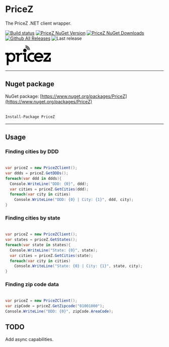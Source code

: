 # PriceZ

The PriceZ .NET client wrapper.

[![Build status](https://ci.appveyor.com/api/projects/status/qkewynp2qh7t8xf2?svg=true)](https://ci.appveyor.com/project/guibranco/pricez)
[![PriceZ NuGet Version](https://img.shields.io/nuget/v/PriceZ.svg?style=flat)](https://www.nuget.org/packages/PriceZ/)
[![PriceZ NuGet Downloads](https://img.shields.io/nuget/dt/PriceZ.svg?style=flat)](https://www.nuget.org/packages/PriceZ/)
[![Github All Releases](https://img.shields.io/github/downloads/guibranco/PriceZ/total.svg?style=flat)](https://github.com/guibranco/PriceZ)
![Last release](https://img.shields.io/github/release-date/guibranco/pricez.svg?style=flat)

[![PriceZ Logo](https://raw.githubusercontent.com/guibranco/PriceZ/master/logo.png)](https://ddd.pricez.com.br)

---

## Nuget package

NuGet package: [https://www.nuget.org/packages/PriceZ](https://www.nuget.org/packages/PriceZ)

```ps

Install-Package PriceZ

```

---

## Usage

### Finding cities by DDD

```cs

var priceZ = new PriceZClient();
var ddds = priceZ.GetDDDs();
foreach(var ddd in ddds){
  Console.WriteLine("DDD: {0}", ddd);
  var cities = priceZ.GetCities(ddd);
  foreach(var city in cities)
    Console.WriteLine("DDD: {0} | City: {1}", ddd, city);
}

```

### Finding cities by state

```cs

var priceZ = new PriceZClient();
var states = priceZ.GetStates();
foreach(var state in states){
  Console.WriteLine("State: {0}", state);
  var cities = priceZ.GetCities(state);
  foreach(var city in cities)
    Console.WriteLine("State: {0} | City: {1}", state, city);
}

```

### Finding zip code data

```cs

var priceZ = new PriceZClient();
var zipCode = priceZ.GetZipcode("01001000");
Console.WriteLine("DDD: {0}", zipCode.AreaCode);

```


## TODO

Add async capabilities.
